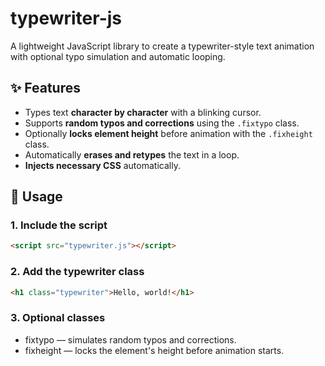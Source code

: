 # typewriter-js

A lightweight JavaScript library to create a typewriter-style text animation with optional typo simulation and automatic looping.

## ✨ Features

- Types text **character by character** with a blinking cursor.
- Supports **random typos and corrections** using the `.fixtypo` class.
- Optionally **locks element height** before animation with the `.fixheight` class.
- Automatically **erases and retypes** the text in a loop.
- **Injects necessary CSS** automatically.

## 🚀 Usage

### 1. Include the script

```html
<script src="typewriter.js"></script>
```
### 2. Add the typewriter class

```html
<h1 class="typewriter">Hello, world!</h1>
```

### 3. Optional classes
- fixtypo — simulates random typos and corrections.
- fixheight — locks the element's height before animation starts.
